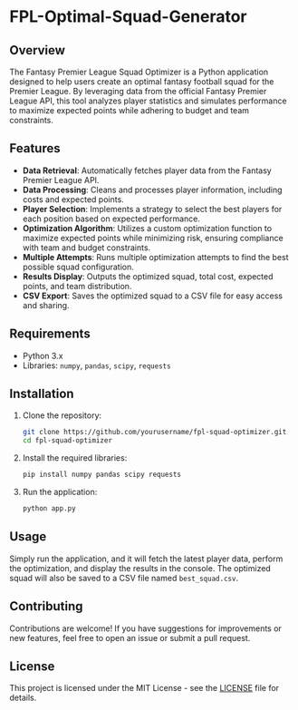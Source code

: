 # FPL-Optimal-Squad-Generator

## Overview

The Fantasy Premier League Squad Optimizer is a Python application designed to help users create an optimal fantasy football squad for the Premier League. By leveraging data from the official Fantasy Premier League API, this tool analyzes player statistics and simulates performance to maximize expected points while adhering to budget and team constraints.

## Features

- **Data Retrieval**: Automatically fetches player data from the Fantasy Premier League API.
- **Data Processing**: Cleans and processes player information, including costs and expected points.
- **Player Selection**: Implements a strategy to select the best players for each position based on expected performance.
- **Optimization Algorithm**: Utilizes a custom optimization function to maximize expected points while minimizing risk, ensuring compliance with team and budget constraints.
- **Multiple Attempts**: Runs multiple optimization attempts to find the best possible squad configuration.
- **Results Display**: Outputs the optimized squad, total cost, expected points, and team distribution.
- **CSV Export**: Saves the optimized squad to a CSV file for easy access and sharing.

## Requirements

- Python 3.x
- Libraries: `numpy`, `pandas`, `scipy`, `requests`

## Installation

1. Clone the repository:
   ```bash
   git clone https://github.com/yourusername/fpl-squad-optimizer.git
   cd fpl-squad-optimizer
   ```

2. Install the required libraries:
   ```bash
   pip install numpy pandas scipy requests
   ```

3. Run the application:
   ```bash
   python app.py
   ```

## Usage

Simply run the application, and it will fetch the latest player data, perform the optimization, and display the results in the console. The optimized squad will also be saved to a CSV file named `best_squad.csv`.

## Contributing

Contributions are welcome! If you have suggestions for improvements or new features, feel free to open an issue or submit a pull request.

## License

This project is licensed under the MIT License - see the [LICENSE](LICENSE) file for details.
